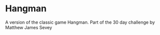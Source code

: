 # Hangman
A version of the classic game Hangman. Part of the 30 day challenge by Matthew James Sevey

